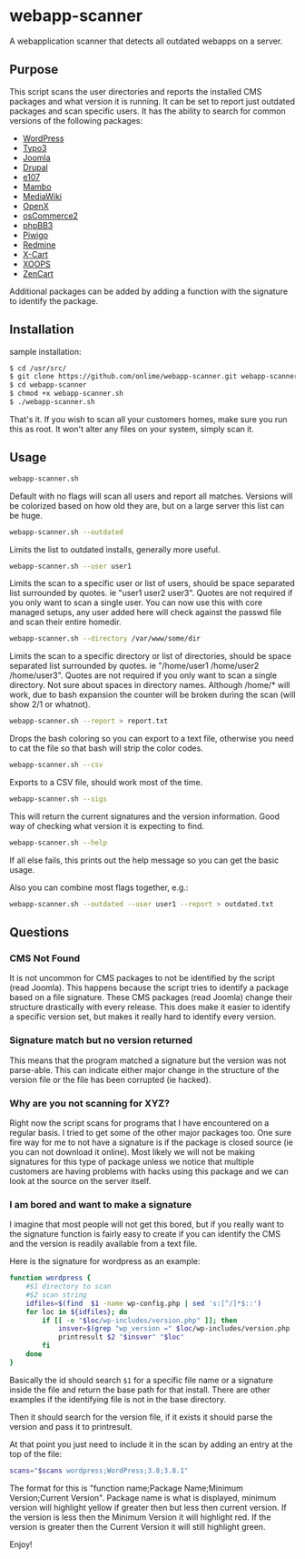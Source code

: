 # webapp-scanner

A webapplication scanner that detects all outdated webapps on a server.

## Purpose

This script scans the user directories and reports the installed CMS packages and what version it is running. It can be set to report just outdated packages and scan specific users. It has the ability to search for common versions of the following packages:

- [WordPress](http://wordpress.org/)
- [Typo3](http://typo3.org/)
- [Joomla](http://www.joomla.org/)
- [Drupal](https://drupal.org)
- [e107](http://e107.org/)
- [Mambo](http://www.mamboserver.com/)
- [MediaWiki](http://www.mediawiki.org)
- [OpenX](http://openx.com/)
- [osCommerce2](http://www.oscommerce.com/)
- [phpBB3](https://www.phpbb.com/)
- [Piwigo](http://piwigo.org/)
- [Redmine](http://www.redmine.org/)
- [X-Cart](http://www.x-cart.com/)
- [XOOPS](http://www.xoops.org/)
- [ZenCart](https://www.zen-cart.com/)

Additional packages can be added by adding a function with the signature to identify the package.

## Installation

sample installation:

```bash
$ cd /usr/src/
$ git clone https://github.com/onlime/webapp-scanner.git webapp-scanner
$ cd webapp-scanner
$ chmod +x webapp-scanner.sh
$ ./webapp-scanner.sh
```

That's it. If you wish to scan all your customers homes, make sure you run this as root. It won't alter any files on your system, simply scan it.

## Usage

```bash
webapp-scanner.sh
```
Default with no flags will scan all users and report all matches.
Versions will be colorized based on how old they are, but on a large server this list can be huge.

```bash
webapp-scanner.sh --outdated
```
Limits the list to outdated installs, generally more useful.

```bash
webapp-scanner.sh --user user1
```
Limits the scan to a specific user or list of users, should be space separated list surrounded by quotes. ie "user1 user2 user3".
Quotes are not required if you only want to scan a single user.
You can now use this with core managed setups, any user added here will check against the passwd file and scan their entire homedir.

```bash
webapp-scanner.sh --directory /var/www/some/dir
```
Limits the scan to a specific directory or list of directories, should be space separated list surrounded by quotes. ie "/home/user1 /home/user2 /home/user3".
Quotes are not required if you only want to scan a single directory.
Not sure about spaces in directory names.
Although /home/* will work, due to bash expansion the counter will be broken during the scan (will show 2/1 or whatnot).

```bash
webapp-scanner.sh --report > report.txt
```
Drops the bash coloring so you can export to a text file, otherwise you need to cat the file so that bash will strip the color codes.

```bash
webapp-scanner.sh --csv
```
Exports to a CSV file, should work most of the time.

```bash
webapp-scanner.sh --sigs
```
This will return the current signatures and the version information.
Good way of checking what version it is expecting to find.

```bash
webapp-scanner.sh --help
```
If all else fails, this prints out the help message so you can get the basic usage.

Also you can combine most flags together, e.g.:

```bash
webapp-scanner.sh --outdated --user user1 --report > outdated.txt
```

## Questions

### CMS Not Found

It is not uncommon for CMS packages to not be identified by the script (read Joomla). This happens because the script tries to identify a package based on a file signature. These CMS packages (read Joomla) change their structure drastically with every release. This does make it easier to identify a specific version set, but makes it really hard to identify every version.

### Signature match but no version returned

This means that the program matched a signature but the version was not parse-able. This can indicate either major change in the structure of the version file or the file has been corrupted (ie hacked).

### Why are you not scanning for XYZ?

Right now the script scans for programs that I have encountered on a regular basis. I tried to get some of the other major packages too. One sure fire way for me to not have a signature is if the package is closed source (ie you can not download it online). Most likely we will not be making signatures for this type of package unless we notice that multiple customers are having problems with hacks using this package and we can look at the source on the server itself.

### I am bored and want to make a signature

I imagine that most people will not get this bored, but if you really want to the signature function is fairly easy to create if you can identify the CMS and the version is readily available from a text file.

Here is the signature for wordpress as an example:

```bash
function wordpress {
    #$1 directory to scan
    #$2 scan string
    idfiles=$(find  $1 -name wp-config.php | sed 's:[^/]*$::')
    for loc in ${idfiles}; do
        if [[ -e "$loc/wp-includes/version.php" ]]; then
            insver=$(grep "wp_version =" $loc/wp-includes/version.php | cut -d "'" -f2)
            printresult $2 "$insver" "$loc"
        fi
    done
}
```

Basically the id should search ```$1``` for a specific file name or a signature inside the file and return the base path for that install. There are other examples if the identifying file is not in the base directory.

Then it should search for the version file, if it exists it should parse the version and pass it to printresult.

At that point you just need to include it in the scan by adding an entry at the top of the file:

```bash
scans="$scans wordpress;WordPress;3.8;3.8.1"
```

The format for this is "function name;Package Name;Minimum Version;Current Version". Package name is what is displayed, minimum version will highlight yellow if greater then but less then current version. If the version is less then the Minimum Version it will highlight red. If the version is greater then the Current Version it will still highlight green.

Enjoy!
